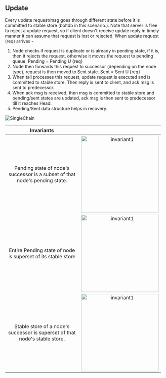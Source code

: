 ## Update
Every update request/msg goes through different state before it is committed to stable store (boltdb in this scenario.). 
Note that server is free to reject a update request, so if client doesn't receive update reply in timely manner it can assume that request is lost or rejected.
When update request (req) arrives - 
1. Node checks if request is duplicate or is already in pending state, if it is, then it rejects the request, otherwise it moves the request to pending queue.
 Pending = Pending U {req}
2. Node then forwards this request to successor (depending on the node type), request is then moved to Sent state.
 Sent = Sent U {req} 
3. When tail processes this request, update request is executed and is committed to stable store. Then reply is sent to client, and ack msg is sent to predecessor.
4. When ack msg is received, then msg is committed to stable store and pending/sent states are updated, ack msg is then sent to predecessor till it reaches Head.
5. Pending/Sent data structure helps in recovery.

![SingleChain](./img/update-operation.gif)

|  Invariants |  |
:-------------------------:|:-------------------------:
| Pending state of  node's successor is a subset of that node's pending state.     | <img src="/codding-buddha/distributed-systems-pb/raw/master/docs/img/invariant1.png" alt="invariant1" style="max-width:100%;width: 250px;">|
| Entire Pending state of node is superset of its stable store|<img src="/codding-buddha/distributed-systems-pb/raw/master/docs/img/invariant2.png" alt="invariant1" style="max-width:100%;height: 250px;">|
| Stable store of a node's successor is superset of that node's stable store.|<img src="/codding-buddha/distributed-systems-pb/raw/master/docs/img/invariant3.png" alt="invariant1" style="max-width:100%;width: 250px;">|
